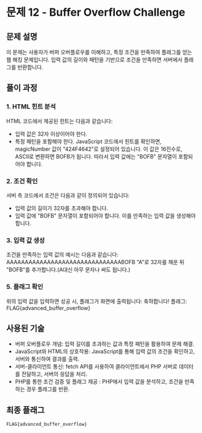 # 문제 12 - Buffer Overflow Challenge

## 문제 설명
이 문제는 사용자가 버퍼 오버플로우를 이해하고, 특정 조건을 만족하여 플래그를 얻는 웹 해킹 문제입니다. 입력 값의 길이와 패턴을 기반으로 조건을 만족하면 서버에서 플래그를 반환합니다.

## 풀이 과정

### 1. HTML 힌트 분석
HTML 코드에서 제공된 힌트는 다음과 같습니다:
- 입력 값은 32자 이상이어야 한다.
- 특정 패턴을 포함해야 한다.
JavaScript 코드에서 힌트를 확인하면, magicNumber 값이 "424F4642"로 설정되어 있습니다. 이 값은 16진수로, ASCII로 변환하면 BOFB가 됩니다. 따라서 입력 값에는 "BOFB" 문자열이 포함되어야 합니다.

### 2. 조건 확인
서버 측 코드에서 조건은 다음과 같이 정의되어 있습니다:
- 입력 값의 길이가 32자를 초과해야 합니다.
- 입력 값에 "BOFB" 문자열이 포함되어야 합니다.
이를 만족하는 입력 값을 생성해야 합니다.

### 3. 입력 값 생성
조건을 만족하는 입력 값의 예시는 다음과 같습니다:
AAAAAAAAAAAAAAAAAAAAAAAAAAAAAAABOFB
"A"로 32자를 채운 뒤 "BOFB"를 추가합니다.(A대신 아무 문자나 써도 됩니다.)

### 5. 플래그 확인
위의 입력 값을 입력하면 성공 시, 플래그가 화면에 출력됩니다:
축하합니다! 플래그: FLAG{advanced_buffer_overflow}

## 사용된 기술
- 버퍼 오버플로우 개념: 입력 길이를 초과하는 값과 특정 패턴을 활용하여 문제 해결.
- JavaScript와 HTML의 상호작용: JavaScript를 통해 입력 값의 조건을 확인하고, 서버와 통신하여 결과를 출력.
- 서버-클라이언트 통신: fetch API를 사용하여 클라이언트에서 PHP 서버로 데이터를 전달하고, 서버의 응답을 처리.
- PHP를 통한 조건 검증 및 플래그 제공 : PHP에서 입력 값을 분석하고, 조건을 만족하는 경우 플래그를 반환.

## 최종 플래그
```
FLAG{advanced_buffer_overflow}
```